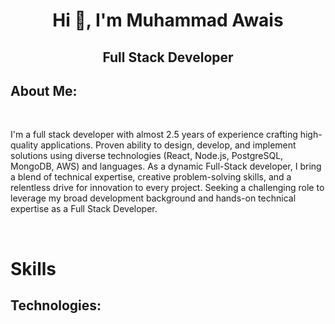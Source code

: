 <h1 align="center">Hi 👋, I'm Muhammad Awais</h1>

<div align="center">

## Full Stack Developer

</div>

## About Me:

<br/>

<p>
   I'm a full stack developer with almost 2.5 years of experience crafting high-quality applications. Proven ability to design, develop, and implement solutions using diverse technologies (React, Node.js, PostgreSQL, MongoDB, AWS) and languages.
   As a dynamic Full-Stack developer, I bring a blend of technical expertise, creative problem-solving skills, and a relentless drive for innovation to every project.
   Seeking a challenging role to leverage my broad development background and hands-on technical expertise as a Full Stack Developer.
</p>

<br/>

<h1>Skills</h1>

## Technologies:
